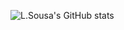 
![L.Sousa's GitHub stats](https://github-readme-stats.vercel.app/api?username=Sleepy105&theme=nord&hide_border=true&show_icons=true&count_private=true&include_all_commits=false)

<!--
**Sleepy105/Sleepy105** is a ✨ _special_ ✨ repository because its `README.md` (this file) appears on your GitHub profile.

Here are some ideas to get you started:

- 🔭 I’m currently working on ...
- 🌱 I’m currently learning ...
- 👯 I’m looking to collaborate on ...
- 🤔 I’m looking for help with ...
- 💬 Ask me about ...
- 📫 How to reach me: ...
- 😄 Pronouns: ...
- ⚡ Fun fact: ...
-->
